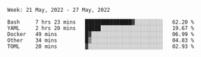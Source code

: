 <!--START_SECTION:waka-->
```text
Week: 21 May, 2022 - 27 May, 2022

Bash     7 hrs 23 mins   ███████████████▓░░░░░░░░░   62.20 % 
YAML     2 hrs 20 mins   █████░░░░░░░░░░░░░░░░░░░░   19.67 % 
Docker   49 mins         █▓░░░░░░░░░░░░░░░░░░░░░░░   06.99 % 
Other    34 mins         █▒░░░░░░░░░░░░░░░░░░░░░░░   04.83 % 
TOML     20 mins         ▓░░░░░░░░░░░░░░░░░░░░░░░░   02.93 % 
```
<!--END_SECTION:waka-->
